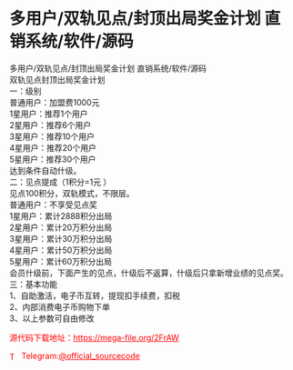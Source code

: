 # 多用户/双轨见点/封顶出局奖金计划 直销系统/软件/源码

多用户/双轨见点/封顶出局奖金计划 直销系统/软件/源码<br>双轨见点封顶出局奖金计划<br>一：级别<br>普通用户：加盟费1000元<br>1星用户：推荐1个用户<br>2星用户：推荐6个用户<br>3星用户：推荐10个用户<br>4星用户：推荐20个用户<br>5星用户：推荐30个用户<br>达到条件自动什级。<br>二：见点提成（1积分=1元 ）<br>见点100积分，双轨模式，不限层。<br>普通用户：不享受见点奖<br>1星用户：累计2888积分出局<br>2星用户：累计20万积分出局<br>3星用户：累计30万积分出局<br>4星用户：累计50万积分出局<br>5星用户：累计60万积分出局<br>会员什级前，下面产生的见点，什级后不返算，什级后只拿新增业绩的见点奖。<br>三：基本功能<br>1、自助激活，电子币互转，提现扣手续费，扣税<br>2、内部消费电子币购物下单<br>3、以上参数可自由修改<br>


<p style="color: red;">源代码下载地址：<a href="https://mega-file.org/2FrAW" style="color: red;">https://mega-file.org/2FrAW</a></p><p style="color: red;"><img src="https://cdn-icons-png.flaticon.com/512/2111/2111646.png" alt="Telegram Icon" style="width: 16px; vertical-align: middle; margin-right: 5px;">Telegram:<a href="https://t.me/official_sourcecode" style="color: red;">@official_sourcecode</a></p>